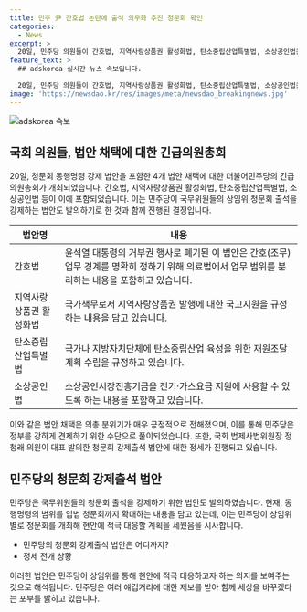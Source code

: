 ```yaml
---
title: 민주 尹 간호법 논란에 출석 의무화 추진 청문회 확인
categories:
  - News
excerpt: >
  20일, 민주당 의원들이 간호법, 지역사랑상품권 활성화법, 탄소중립산업특별법, 소상공인법을 당론으로 채택하고 국무위원들의 청문회 출석을 강제하는 법안을 발의했다. 간호법은 지난 21대 국회에서 통과했으나 거부권 행사로 폐기된 바 있으며, 민주당은 청문회 출석을 강제하기 위한 법안도 나섰다. 이와 함께 상임위원회는 청문회를 통해 현안에 적극 대응할 방침이다.
feature_text: >
  ## adskorea 실시간 뉴스 속보입니다.

  20일, 민주당 의원들이 간호법, 지역사랑상품권 활성화법, 탄소중립산업특별법, 소상공인법을 당론으로 채택하고 국무위원들의 청문회 출석을 강제하는 법안을 발의했다. 간호법은 지난 21대 국회에서 통과했으나 거부권 행사로 폐기된 바 있으며, 민주당은 청문회 출석을 강제하기 위한 법안도 나섰다. 이와 함께 상임위원회는 청문회를 통해 현안에 적극 대응할 방침이다.
image: 'https://newsdao.kr/res/images/meta/newsdao_breakingnews.jpg'
---
```


<p><img src="https://newsdao.kr/res/images/meta/newsdao_breakingnews.jpg" alt="adskorea 속보" /></p>

<h2 data-ke-size="size26">국회 의원들, 법안 채택에 대한 긴급의원총회</h2>

<p data-ke-size="size16">20일, 청문회 동행명령 강제 법안을 포함한 4개 법안 채택에 대한 더불어민주당의 긴급 의원총회가 개최되었습니다. 간호법, 지역사랑상품권 활성화법, 탄소중립산업특별법, 소상공인법 등이 이에 포함되었습니다. 이는 민주당이 국무위원들의 상임위 청문회 출석을 강제하는 법안도 발의하기로 한 것과 함께 진행된 결정입니다.</p>

<table>
<thead>
<tr>
<th>법안명</th>
<th>내용</th>
</tr>
</thead>
<tbody>
<tr>
<td>간호법</td>
<td>윤석열 대통령의 거부권 행사로 폐기된 이 법안은 간호(조무) 업무 경계를 명확히 정하기 위해 의료법에서 업무 범위를 분리하는 내용을 포함하고 있습니다.</td>
</tr>
<tr>
<td>지역사랑상품권 활성화법</td>
<td>국가책무로서 지역사랑상품권 발행에 대한 국고지원을 규정하는 내용을 담고 있습니다.</td>
</tr>
<tr>
<td>탄소중립산업특별법</td>
<td>국가나 지방자치단체에 탄소중립산업 육성을 위한 재원조달 계획 수립을 규정하고 있습니다.</td>
</tr>
<tr>
<td>소상공인법</td>
<td>소상공인시장진흥기금을 전기·가스요금 지원에 사용할 수 있도록 하는 내용을 포함하고 있습니다.</td>
</tr>
</tbody>
</table>

<p data-ke-size="size16">이와 같은 법안 채택은 의총 분위기가 매우 긍정적으로 전해졌으며, 이를 통해 민주당은 정부를 강하게 견제하기 위한 수단으로 풀이되었습니다. 또한, 국회 법제사법위원장 정청래 의원이 대표 발의한 청문회 강제출석 법안에 대한 정세가 진행되고 있습니다.</p>

<h2 data-ke-size="size26">민주당의 청문회 강제출석 법안</h2>

<p data-ke-size="size16">민주당은 국무위원들의 청문회 출석을 강제하기 위한 법안도 발의하였습니다. 현재, 동행명령의 범위를 입법 청문회까지 확대하는 내용을 담고 있는데, 이는 민주당이 상임위 별로 청문회를 개최해 현안에 적극 대응할 계획을 세웠음을 시사합니다.</p>

<ul>
<li>민주당의 청문회 강제출석 법안은 어디까지?</li>
<li>정세 전개 상황</li>
</ul>

<p data-ke-size="size16">이러한 법안은 민주당이 상임위를 통해 현안에 적극 대응하고자 하는 의지를 보여주는 것으로 해석됩니다. 민주당은 여러 얘깁거리에 대한 제보를 받아 함께 세상을 바꾸겠다는 포부를 밝히고 있습니다.</p>

